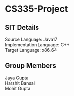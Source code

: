 # CS335-Project

## SIT Details
Source Language: Java17 <br/>
Implementation Language: C++ <br/>
Target Language: x86_64 <br/>

## Group Members
Jaya Gupta <br/>
Harshit Bansal <br/>
Mohit Gupta <br/>

